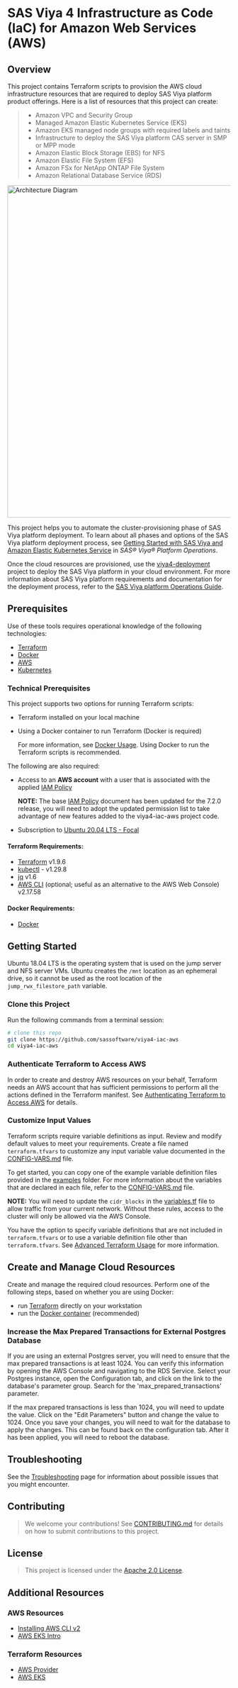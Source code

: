 # SAS Viya 4 Infrastructure as Code (IaC) for Amazon Web Services (AWS)

## Overview

This project contains Terraform scripts to provision the AWS cloud infrastructure resources that are required to deploy SAS Viya platform product offerings. Here is a list of resources that this project can create:

  >- Amazon VPC and Security Group
  >- Managed Amazon Elastic Kubernetes Service (EKS)
  >- Amazon EKS managed node groups with required labels and taints
  >- Infrastructure to deploy the SAS Viya platform CAS server in SMP or MPP mode
  >- Amazon Elastic Block Storage (EBS) for NFS
  >- Amazon Elastic File System (EFS)
  >- Amazon FSx for NetApp ONTAP File System
  >- Amazon Relational Database Service (RDS)

[<img src="./docs/images/viya4-iac-aws-diag.png" alt="Architecture Diagram" width="750"/>](./docs/images/viya4-iac-aws-diag.png?raw=true)

This project helps you to automate the cluster-provisioning phase of SAS Viya platform deployment. To learn about all phases and options of the
SAS Viya platform deployment process, see [Getting Started with SAS Viya and Amazon Elastic Kubernetes Service](https://documentation.sas.com/?cdcId=itopscdc&cdcVersion=default&docsetId=itopscon&docsetTarget=p111dd1k5z99kin1f7mciggn9wop.htm) in _SAS&reg; Viya&reg; Platform Operations_.

Once the cloud resources are provisioned, use the [viya4-deployment](https://github.com/sassoftware/viya4-deployment) project to deploy
the SAS Viya platform in your cloud environment. For more information about SAS Viya platform requirements and documentation for the deployment
process, refer to the [SAS Viya platform Operations Guide](https://documentation.sas.com/?cdcId=itopscdc&cdcVersion=default&docsetId=itopswlcm&docsetTarget=home.htm).

## Prerequisites

Use of these tools requires operational knowledge of the following technologies:

- [Terraform](https://www.terraform.io/intro/index.html)
- [Docker](https://www.docker.com/)
- [AWS](https://aws.amazon.com)
- [Kubernetes](https://kubernetes.io/docs/concepts/)

### Technical Prerequisites

This project supports two options for running Terraform scripts:
- Terraform installed on your local machine
- Using a Docker container to run Terraform (Docker is required)

  For more information, see [Docker Usage](./docs/user/DockerUsage.md). Using Docker to run the Terraform scripts is recommended.

The following are also required:
- Access to an **AWS account** with a user that is associated with the applied [IAM Policy](./files/policies/devops-iac-eks-policy.json)

  **NOTE:** The base [IAM Policy](./files/policies/devops-iac-eks-policy.json) document has been updated for the 7.2.0 release, you will need to adopt the updated permission list to take advantage of new features added to the viya4-iac-aws project code.
- Subscription to [Ubuntu 20.04 LTS - Focal](https://aws.amazon.com/marketplace/pp/prodview-iftkyuwv2sjxi)

#### Terraform Requirements:

- [Terraform](https://www.terraform.io/downloads.html) v1.9.6
- [kubectl](https://kubernetes.io/docs/tasks/tools/install-kubectl/) - v1.29.8
- [jq](https://stedolan.github.io/jq/) v1.6
- [AWS CLI](https://aws.amazon.com/cli) (optional; useful as an alternative to the AWS Web Console) v2.17.58

#### Docker Requirements:

- [Docker](https://docs.docker.com/get-docker/)

## Getting Started

Ubuntu 18.04 LTS is the operating system that is used on the jump server and NFS server VMs. Ubuntu creates the `/mnt` location as an ephemeral drive, so it cannot be used as the root location of the `jump_rwx_filestore_path` variable.

### Clone this Project

Run the following commands from a terminal session:

```bash
# clone this repo
git clone https://github.com/sassoftware/viya4-iac-aws
cd viya4-iac-aws
```

### Authenticate Terraform to Access AWS

In order to create and destroy AWS resources on your behalf, Terraform needs an AWS account that has sufficient permissions to perform all the actions defined in the Terraform manifest. See [Authenticating Terraform to Access AWS](./docs/user/TerraformAWSAuthentication.md) for details.


### Customize Input Values

Terraform scripts require variable definitions as input. Review and modify default values to meet your requirements. Create a file named
`terraform.tfvars` to customize any input variable value documented in the [CONFIG-VARS.md](docs/CONFIG-VARS.md) file.

To get started, you can copy one of the example variable definition files provided in the [examples](./examples) folder. For more information about the
variables that are declared in each file, refer to the [CONFIG-VARS.md](docs/CONFIG-VARS.md) file.

**NOTE:** You will need to update the `cidr_blocks` in the [variables.tf](variables.tf) file to allow traffic from your current network. Without these rules,
access to the cluster will only be allowed via the AWS Console.

You have the option to specify variable definitions that are not included in `terraform.tfvars` or to use a variable definition file other than
`terraform.tfvars`. See [Advanced Terraform Usage](docs/user/AdvancedTerraformUsage.md) for more information.

## Create and Manage Cloud Resources

Create and manage the required cloud resources. Perform one of the following steps, based on whether you are using Docker:

- run [Terraform](docs/user/TerraformUsage.md) directly on your workstation
- run the [Docker container](docs/user/DockerUsage.md) (recommended)

### Increase the Max Prepared Transactions for External Postgres Database

If you are using an external Postgres server, you will need to ensure that the max prepared transactions is at least 1024. You can verify this information by opening the AWS Console and navigating to the RDS Service. Select your Postgres instance, open the Configuration tab, and click on the link to the database's parameter group. Search for the 'max_prepared_transactions' parameter.

If the max prepared transactions is less than 1024, you will need to update the value. Click on the "Edit Parameters" button and change the value to 1024. Once you save your changes, you will need to wait for the database to apply the changes. This can be found back on the configuration tab. After it has been applied, you will need to reboot the database.

## Troubleshooting

See the [Troubleshooting](./docs/Troubleshooting.md) page for information about possible issues that you might encounter.

## Contributing

> We welcome your contributions! See [CONTRIBUTING.md](CONTRIBUTING.md) for details on how to submit contributions to this project.

## License

> This project is licensed under the [Apache 2.0 License](LICENSE).

## Additional Resources

### AWS Resources

- [Installing AWS CLI v2](https://docs.aws.amazon.com/cli/latest/userguide/install-cliv2.html)
- [AWS EKS Intro](https://docs.aws.amazon.com/eks/latest/userguide/what-is-eks.html)

### Terraform Resources

- [AWS Provider](https://registry.terraform.io/providers/hashicorp/aws/latest/docs)
- [AWS EKS](https://registry.terraform.io/providers/hashicorp/aws/latest/docs/resources/eks_cluster)
